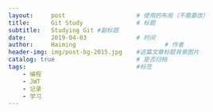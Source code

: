 ```yaml
---
layout:     post   				    # 使用的布局（不需要改）
title:      Git Study				# 标题 
subtitle:   Studying Git #副标题
date:       2019-04-03				# 时间
author:     Haiming 						# 作者
header-img: img/post-bg-2015.jpg 	#这篇文章标题背景图片
catalog: true 						# 是否归档
tags:								#标签
    - 编程
    - JWT
    - 记录
    - 学习
---
```

